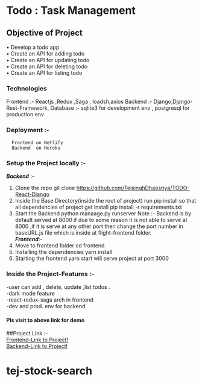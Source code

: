 
# Todo : Task Management

## Objective of Project 

• Develop a todo app <br/>
• Create an API for adding todo <br/>
• Create an API for updating todo <br/>
• Create an API for deleting todo <br/>
• Create an API for listing todo <br/>

### Technologies
Frontend :- Reactjs ,Redux ,Saga , loadsh,axios
Backend  :- Django,Django-Rest-Framework, 
Database :- sqlite3 for development env , postgresql for production env

### Deployment :-
      Frontend on Netlify
      Backend  on Heroku 

### Setup the Project locally :- <br/>
  ***Backend*** :-
   1. Clone the repo
         git clone https://github.com/TejsinghDhaosriya/TODO-React-Django
   2. Inside the Base Directory(inside the root of project) run pip install so that all dependencies of project get install 
         pip install -r requirements.txt
   3. Start the Backend
         python manaage.py runserver
   Note :- Backend is by default served at 8000 if due to some reason it is not able to serve at 8000 ,if it is serve at any other port then change the port number in baseURL.js file which is inside at flight-frontend folder.    <br/> 
  ***Frontend***:-
  1. Move to frontend folder
       cd frontend
  2. Installing the dependencies 
       yarn install
  3.  Starting the frontend
       yarn start
       will serve project at port 3000
       
### Inside the Project-Features :- 
   -user can add , delete, update ,list todos .<br/>
   -dark mode feature<br/>
   -react-redux-saga arch in frontend<br/>
   -dev and prod. env for backend
   

#### Pls visit to above link for demo




##Project Link :-<br/>
    [Frontend-Link to Project!](https://tej-todo-frontend.netlify.app/)<br/>
    [Backend-Link to Project!](https://tej-todo-backend.herokuapp.com)
    
# tej-stock-search
